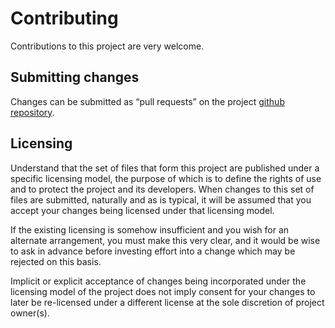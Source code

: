 Contributing
============

Contributions to this project are very welcome.

## Submitting changes

Changes can be submitted as “pull requests” on the project [github repository](https://github.com/jnqnfe/pulse-binding-rust).

## Licensing

Understand that the set of files that form this project are published under a specific licensing
model, the purpose of which is to define the rights of use and to protect the project and its
developers. When changes to this set of files are submitted, naturally and as is typical, it will be
assumed that you accept your changes being licensed under that licensing model.

If the existing licensing is somehow insufficient and you wish for an alternate arrangement, you
must make this very clear, and it would be wise to ask in advance before investing effort into a
change which may be rejected on this basis.

Implicit or explicit acceptance of changes being incorporated under the licensing model of the
project does not imply consent for your changes to later be re-licensed under a different license
at the sole discretion of project owner(s).
